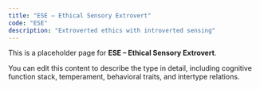 ```yaml
---
title: "ESE – Ethical Sensory Extrovert"
code: "ESE"
description: "Extroverted ethics with introverted sensing"
---
```


This is a placeholder page for **ESE – Ethical Sensory Extrovert**.

You can edit this content to describe the type in detail, including cognitive function stack, temperament, behavioral traits, and intertype relations.
